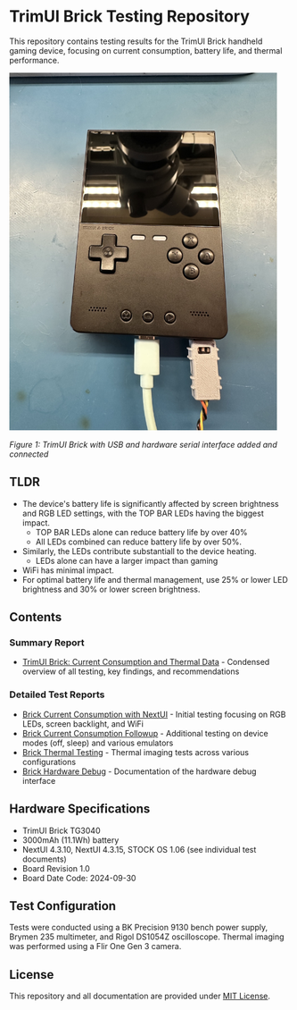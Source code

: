 # TrimUI Brick Testing Repository

This repository contains testing results for the TrimUI Brick handheld gaming device, focusing on current consumption, battery life, and thermal performance.

<img src="images/debug2.jpeg" width=480 />

*Figure 1: TrimUI Brick with USB and hardware serial interface added and connected*

## TLDR
- The device's battery life is significantly affected by screen brightness and RGB LED settings, with the TOP BAR LEDs having the biggest impact. 
    - TOP BAR LEDs alone can reduce battery life by over 40%
    - All LEDs combined can reduce battery life by over 50%.
- Similarly, the LEDs contribute substantiall to the device heating.
    - LEDs alone can have a larger impact than gaming
- WiFi has minimal impact.
- For optimal battery life and thermal management, use 25% or lower LED brightness and 30% or lower screen brightness. 

## Contents

### Summary Report
- [TrimUI Brick: Current Consumption and Thermal Data](TrimUI%20Brick%20Current%20Consumption%20and%20Thermal%20Data.md) - Condensed overview of all testing, key findings, and recommendations

### Detailed Test Reports
- [Brick Current Consumption with NextUI](Brick%20Current%20Consumption%20with%20NextUI.md) - Initial testing focusing on RGB LEDs, screen backlight, and WiFi
- [Brick Current Consumption Followup](Brick%20Current%20Consumption%20followup.md) - Additional testing on device modes (off, sleep) and various emulators
- [Brick Thermal Testing](Brick%20Thermal%20Testing.md) - Thermal imaging tests across various configurations
- [Brick Hardware Debug](Brick%20Hardware%20Debug.md) - Documentation of the hardware debug interface

## Hardware Specifications
- TrimUI Brick TG3040
- 3000mAh (11.1Wh) battery
- NextUI 4.3.10, NextUI 4.3.15, STOCK OS 1.06 (see individual test documents)
- Board Revision 1.0
- Board Date Code: 2024-09-30

## Test Configuration
Tests were conducted using a BK Precision 9130 bench power supply, Brymen 235 multimeter, and Rigol DS1054Z oscilloscope. Thermal imaging was performed using a Flir One Gen 3 camera.

## License
This repository and all documentation are provided under [MIT License](LICENSE).